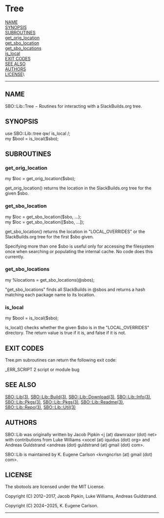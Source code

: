 # Tree

[NAME](#name)\
[SYNOPSIS](#synopsis)\
[SUBROUTINES](#subroutines)\
[get_orig_location](#get_orig_location)\
[get_sbo_location](#get_sbo_location)\
[get_sbo_locations](#get_sbo_locations)\
[is_local](#is_local)\
[EXIT CODES](#exit-codes)\
[SEE ALSO](#see-also)\
[AUTHORS](#authors)\
[LICENSE](#license)\

------------------------------------------------------------------------

## NAME

SBO::Lib::Tree − Routines for interacting with a SlackBuilds.org tree.

## SYNOPSIS

use SBO::Lib::tree qw/ is_local /;\
my \$bool = is_local(\$sbo);

## SUBROUTINES

### get_orig_location

my \$loc = get_orig_location(\$sbo);

get_orig_location() returns the location in the SlackBuilds.org tree for
the given \$sbo.

### get_sbo_location

my \$loc = get_sbo_location(\$sbo, \...);\
my \$loc = get_sbo_location([\$sbo, \...]);

get_sbo_location() returns the location in \"LOCAL_OVERRIDES\" or the
SlackBuilds.org tree for the first \$sbo given.

Specifying more than one \$sbo is useful only for accessing the
filesystem once when searching or populating the internal cache. No code
does this currently.

### get_sbo_locations

my %locations = get_sbo_locations(@sbos);

\"get_sbo_locations\" finds all SlackBuilds in \@sbos and returns a hash
matching each package name to its location.

### is_local

my \$bool = is_local(\$sbo);

is_local() checks whether the given \$sbo is in the \"LOCAL_OVERRIDES\"
directory. The return value is true if it is, and false if it is not.

## EXIT CODES

Tree.pm subroutines can return the following exit code:

\_ERR_SCRIPT 2 script or module bug

## SEE ALSO

[SBO::Lib(3)](Lib.3.md), [SBO::Lib::Build(3)](Build.3.md), [SBO::Lib::Download(3)](Download.3.md),
[SBO::Lib::Info(3)](Info.3.md), [SBO::Lib::Pkgs(3)](Pkgs.3.md), [SBO::Lib::Pkgs(3)](Pkgs.3.md),
[SBO::Lib::Readme(3)](Readme.3.md), [SBO::Lib::Repo(3)](Repo.3.md), [SBO::Lib::Util(3)](Util.3.md)

## AUTHORS

SBO::Lib was originally written by Jacob Pipkin \<j (at) dawnrazor (dot)
net\> with contributions from Luke Williams \<xocel (at) iquidus (dot)
org\> and Andreas Guldstrand \<andreas (dot) guldstrand (at) gmail (dot)
com\>.

SBO::Lib is maintained by K. Eugene Carlson \<kvngncrlsn (at) gmail
(dot) com\>.

## LICENSE

The sbotools are licensed under the MIT License.

Copyright (C) 2012−2017, Jacob Pipkin, Luke Williams, Andreas
Guldstrand.

Copyright (C) 2024−2025, K. Eugene Carlson.

------------------------------------------------------------------------

